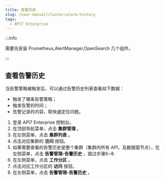 ```yaml
---
title: 告警历史
slug: /user-manual/cluster/alarm-history
tags:
  - API7 Enterprise
---
```

:::info

需要先安装 Prometheus,AlertManager,OpenSearch 几个组件。

:::

## 查看告警历史

当告警策略被触发后，可以通过告警历史列表查看如下数据：
- 触发了哪条告警策略；
- 触发告警的时间；
- 告警记录的内容，帮快速定位问题。

1. 登录 API7 Enterprise 控制台。
2. 在顶部导航菜单，点击 **集群管理** 。
3. 在左侧菜单，点击 **集群列表** 。
4. 点击对应集群的 **访问** 按钮。
5. 如果需要查看的告警历史是整个集群（集群内所有 API，及数据面节点），在左侧菜单，点击 **告警管理-告警历史** ，跳过步骤6~8.
6. 在左侧菜单，点击 **工作分区** 。
7. 点击对应工作分区的 **访问** 按钮。
8. 在左侧菜单，点击 **告警管理-告警历史** 。
